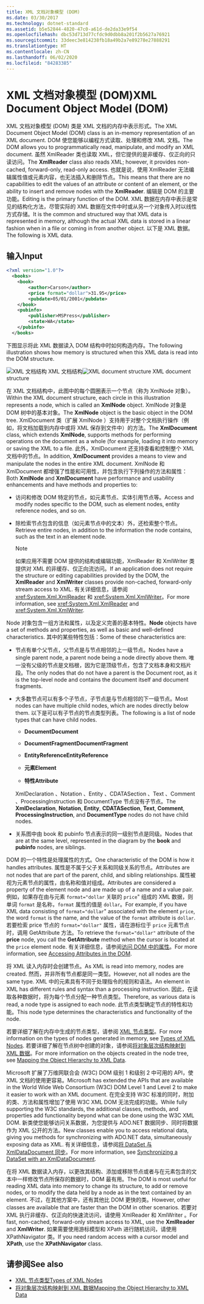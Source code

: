 ```yaml
---
title: XML 文档对象模型 (DOM)
ms.date: 03/30/2017
ms.technology: dotnet-standard
ms.assetid: b5e52844-4820-47c0-a61d-de2da33e9f54
ms.openlocfilehash: dbc53d713d77cfdc9d0dbb8a201f2b5627a76921
ms.sourcegitcommit: 33deec3e814238fb18a49b2a7e89278e27888291
ms.translationtype: HT
ms.contentlocale: zh-CN
ms.lasthandoff: 06/02/2020
ms.locfileid: "84283385"
---
```

# <a name="xml-document-object-model-dom"></a><span data-ttu-id="3c972-102">XML 文档对象模型 (DOM)</span><span class="sxs-lookup"><span data-stu-id="3c972-102">XML Document Object Model (DOM)</span></span>

<span data-ttu-id="3c972-103">XML 文档对象模型 (DOM) 类是 XML 文档的内存中表示形式。</span><span class="sxs-lookup"><span data-stu-id="3c972-103">The XML Document Object Model (DOM) class is an in-memory representation of an XML document.</span></span> <span data-ttu-id="3c972-104">DOM 使您能够以编程方式读取、处理和修改 XML 文档。</span><span class="sxs-lookup"><span data-stu-id="3c972-104">The DOM allows you to programmatically read, manipulate, and modify an XML document.</span></span> <span data-ttu-id="3c972-105">虽然 XmlReader  类也读取 XML，但它提供的是非缓存、仅正向的只读访问。</span><span class="sxs-lookup"><span data-stu-id="3c972-105">The **XmlReader** class also reads XML; however, it provides non-cached, forward-only, read-only access.</span></span> <span data-ttu-id="3c972-106">也就是说，使用 XmlReader  无法编辑属性值或元素内容，也无法插入和删除节点。</span><span class="sxs-lookup"><span data-stu-id="3c972-106">This means that there are no capabilities to edit the values of an attribute or content of an element, or the ability to insert and remove nodes with the **XmlReader**.</span></span> <span data-ttu-id="3c972-107">编辑是 DOM 的主要功能。</span><span class="sxs-lookup"><span data-stu-id="3c972-107">Editing is the primary function of the DOM.</span></span> <span data-ttu-id="3c972-108">XML 数据在内存中表示是常见的结构化方法，尽管实际的 XML 数据在文件中时或从另一个对象传入时以线性方式存储。</span><span class="sxs-lookup"><span data-stu-id="3c972-108">It is the common and structured way that XML data is represented in memory, although the actual XML data is stored in a linear fashion when in a file or coming in from another object.</span></span> <span data-ttu-id="3c972-109">以下是 XML 数据。</span><span class="sxs-lookup"><span data-stu-id="3c972-109">The following is XML data.</span></span>

## <a name="input"></a><span data-ttu-id="3c972-110">输入</span><span class="sxs-lookup"><span data-stu-id="3c972-110">Input</span></span>

```xml
<?xml version="1.0"?>
  <books>
    <book>
        <author>Carson</author>
        <price format="dollar">31.95</price>
        <pubdate>05/01/2001</pubdate>
    </book>
    <pubinfo>
        <publisher>MSPress</publisher>
        <state>WA</state>
    </pubinfo>
  </books>
```

<span data-ttu-id="3c972-111">下图显示将此 XML 数据读入 DOM 结构中时如何构造内存。</span><span class="sxs-lookup"><span data-stu-id="3c972-111">The following illustration shows how memory is structured when this XML data is read into the DOM structure.</span></span>

<span data-ttu-id="3c972-112">![XML 文档结构](media/xml-to-domtree.gif "XML_To_DOMTree") XML 文档结构</span><span class="sxs-lookup"><span data-stu-id="3c972-112">![XML document structure](media/xml-to-domtree.gif "XML_To_DOMTree") XML document structure</span></span>

<span data-ttu-id="3c972-113">在 XML 文档结构中，此图中的每个圆圈表示一个节点（称为 XmlNode  对象）。</span><span class="sxs-lookup"><span data-stu-id="3c972-113">Within the XML document structure, each circle in this illustration represents a node, which is called an **XmlNode** object.</span></span> <span data-ttu-id="3c972-114">XmlNode  对象是 DOM 树中的基本对象。</span><span class="sxs-lookup"><span data-stu-id="3c972-114">The **XmlNode** object is the basic object in the DOM tree.</span></span> <span data-ttu-id="3c972-115">XmlDocument  类（扩展 XmlNode  ）支持用于对整个文档执行操作（例如，将文档加载到内存中或将 XML 保存到文件中）的方法。</span><span class="sxs-lookup"><span data-stu-id="3c972-115">The **XmlDocument** class, which extends **XmlNode**, supports methods for performing operations on the document as a whole (for example, loading it into memory or saving the XML to a file.</span></span> <span data-ttu-id="3c972-116">此外，XmlDocument  还支持查看和控制整个 XML 文档中的节点。</span><span class="sxs-lookup"><span data-stu-id="3c972-116">In addition, **XmlDocument** provides a means to view and manipulate the nodes in the entire XML document.</span></span> <span data-ttu-id="3c972-117">XmlNode  和 XmlDocument  都增强了性能和可用性，并包含执行下列操作的方法和属性：</span><span class="sxs-lookup"><span data-stu-id="3c972-117">Both **XmlNode** and **XmlDocument** have performance and usability enhancements and have methods and properties to:</span></span>

- <span data-ttu-id="3c972-118">访问和修改 DOM 特定的节点，如元素节点、实体引用节点等。</span><span class="sxs-lookup"><span data-stu-id="3c972-118">Access and modify nodes specific to the DOM, such as element nodes, entity reference nodes, and so on.</span></span>

- <span data-ttu-id="3c972-119">除检索节点包含的信息（如元素节点中的文本）外，还检索整个节点。</span><span class="sxs-lookup"><span data-stu-id="3c972-119">Retrieve entire nodes, in addition to the information the node contains, such as the text in an element node.</span></span>

  > [!NOTE]
  > <span data-ttu-id="3c972-120">如果应用不需要 DOM 提供的结构或编辑功能，XmlReader  和 XmlWriter  类提供对 XML 的非缓存、仅正向流访问。</span><span class="sxs-lookup"><span data-stu-id="3c972-120">If an application does not require the structure or editing capabilities provided by the DOM, the **XmlReader** and **XmlWriter** classes provide non-cached, forward-only stream access to XML.</span></span> <span data-ttu-id="3c972-121">有关详细信息，请参阅 <xref:System.Xml.XmlReader> 和 <xref:System.Xml.XmlWriter>。</span><span class="sxs-lookup"><span data-stu-id="3c972-121">For more information, see <xref:System.Xml.XmlReader> and <xref:System.Xml.XmlWriter>.</span></span>

<span data-ttu-id="3c972-122">Node  对象包含一组方法和属性，以及定义完善的基本特性。</span><span class="sxs-lookup"><span data-stu-id="3c972-122">**Node** objects have a set of methods and properties, as well as basic and well-defined characteristics.</span></span> <span data-ttu-id="3c972-123">其中的某些特性包括：</span><span class="sxs-lookup"><span data-stu-id="3c972-123">Some of these characteristics are:</span></span>

- <span data-ttu-id="3c972-124">节点有单个父节点，父节点是与节点相邻的上一级节点。</span><span class="sxs-lookup"><span data-stu-id="3c972-124">Nodes have a single parent node, a parent node being a node directly above them.</span></span> <span data-ttu-id="3c972-125">唯一没有父级的节点是文档根，因为它是顶级节点，包含了文档本身和文档片段。</span><span class="sxs-lookup"><span data-stu-id="3c972-125">The only nodes that do not have a parent is the Document root, as it is the top-level node and contains the document itself and document fragments.</span></span>

- <span data-ttu-id="3c972-126">大多数节点可以有多个子节点，子节点是与节点相邻的下一级节点。</span><span class="sxs-lookup"><span data-stu-id="3c972-126">Most nodes can have multiple child nodes, which are nodes directly below them.</span></span> <span data-ttu-id="3c972-127">以下是可以有子节点的节点类型列表。</span><span class="sxs-lookup"><span data-stu-id="3c972-127">The following is a list of node types that can have child nodes.</span></span>

  - <span data-ttu-id="3c972-128">**Document**</span><span class="sxs-lookup"><span data-stu-id="3c972-128">**Document**</span></span>

  - <span data-ttu-id="3c972-129">**DocumentFragment**</span><span class="sxs-lookup"><span data-stu-id="3c972-129">**DocumentFragment**</span></span>

  - <span data-ttu-id="3c972-130">**EntityReference**</span><span class="sxs-lookup"><span data-stu-id="3c972-130">**EntityReference**</span></span>

  - <span data-ttu-id="3c972-131">**元素**</span><span class="sxs-lookup"><span data-stu-id="3c972-131">**Element**</span></span>

  - <span data-ttu-id="3c972-132">**特性**</span><span class="sxs-lookup"><span data-stu-id="3c972-132">**Attribute**</span></span>

  <span data-ttu-id="3c972-133">XmlDeclaration  、Notation  、Entity  、CDATASection  、Text  、Comment  、ProcessingInstruction  和 DocumentType  节点没有子节点。</span><span class="sxs-lookup"><span data-stu-id="3c972-133">The **XmlDeclaration**, **Notation**, **Entity**, **CDATASection**, **Text**, **Comment**, **ProcessingInstruction**, and **DocumentType** nodes do not have child nodes.</span></span>

- <span data-ttu-id="3c972-134">关系图中由 book  和 pubinfo  节点表示的同一级别节点是同级。</span><span class="sxs-lookup"><span data-stu-id="3c972-134">Nodes that are at the same level, represented in the diagram by the **book** and **pubinfo** nodes, are siblings.</span></span>

<span data-ttu-id="3c972-135">DOM 的一个特性是处理属性的方式。</span><span class="sxs-lookup"><span data-stu-id="3c972-135">One characteristic of the DOM is how it handles attributes.</span></span> <span data-ttu-id="3c972-136">属性是不属于父子关系和同级关系的节点。</span><span class="sxs-lookup"><span data-stu-id="3c972-136">Attributes are not nodes that are part of the parent, child, and sibling relationships.</span></span> <span data-ttu-id="3c972-137">属性被视为元素节点的属性，由名称和值对组成。</span><span class="sxs-lookup"><span data-stu-id="3c972-137">Attributes are considered a property of the element node and are made up of a name and a value pair.</span></span> <span data-ttu-id="3c972-138">例如，如果存在由与元素 `format="dollar` 关联的 `price`" 组成的 XML 数据，则单词 `format` 是名称，`format` 属性的值是 `dollar`。</span><span class="sxs-lookup"><span data-stu-id="3c972-138">For example, if you have XML data consisting of `format="dollar`" associated with the element `price`, the word `format` is the name, and the value of the `format` attribute is `dollar`.</span></span> <span data-ttu-id="3c972-139">若要检索 price  节点的 `format="dollar"` 属性，请在游标位于 `price` 元素节点时，调用 GetAttribute  方法。</span><span class="sxs-lookup"><span data-stu-id="3c972-139">To retrieve the `format="dollar"` attribute of the **price** node, you call the **GetAttribute** method when the cursor is located at the `price` element node.</span></span> <span data-ttu-id="3c972-140">有关详细信息，请参阅[访问 DOM 中的属性](accessing-attributes-in-the-dom.md)。</span><span class="sxs-lookup"><span data-stu-id="3c972-140">For more information, see [Accessing Attributes in the DOM](accessing-attributes-in-the-dom.md).</span></span>

<span data-ttu-id="3c972-141">将 XML 读入内存时会创建节点。</span><span class="sxs-lookup"><span data-stu-id="3c972-141">As XML is read into memory, nodes are created.</span></span> <span data-ttu-id="3c972-142">然而，并非所有节点都是同一类型。</span><span class="sxs-lookup"><span data-stu-id="3c972-142">However, not all nodes are the same type.</span></span> <span data-ttu-id="3c972-143">XML 中的元素具有不同于处理指令的规则和语法。</span><span class="sxs-lookup"><span data-stu-id="3c972-143">An element in XML has different rules and syntax than a processing instruction.</span></span> <span data-ttu-id="3c972-144">因此，在读取各种数据时，将为每个节点分配一种节点类型。</span><span class="sxs-lookup"><span data-stu-id="3c972-144">Therefore, as various data is read, a node type is assigned to each node.</span></span> <span data-ttu-id="3c972-145">此节点类型确定节点的特性和功能。</span><span class="sxs-lookup"><span data-stu-id="3c972-145">This node type determines the characteristics and functionality of the node.</span></span>

<span data-ttu-id="3c972-146">若要详细了解在内存中生成的节点类型，请参阅 [XML 节点类型](types-of-xml-nodes.md)。</span><span class="sxs-lookup"><span data-stu-id="3c972-146">For more information on the types of nodes generated in memory, see [Types of XML Nodes](types-of-xml-nodes.md).</span></span> <span data-ttu-id="3c972-147">若要详细了解在节点树中创建的对象，请参阅[将对象层次结构映射到 XML 数据](mapping-the-object-hierarchy-to-xml-data.md)。</span><span class="sxs-lookup"><span data-stu-id="3c972-147">For more information on the objects created in the node tree, see [Mapping the Object Hierarchy to XML Data](mapping-the-object-hierarchy-to-xml-data.md).</span></span>

<span data-ttu-id="3c972-148">Microsoft 扩展了万维网联合会 (W3C) DOM 级别 1 和级别 2 中可用的 API，使 XML 文档的使用更容易。</span><span class="sxs-lookup"><span data-stu-id="3c972-148">Microsoft has extended the APIs that are available in the World Wide Web Consortium (W3C) DOM Level 1 and Level 2 to make it easier to work with an XML document.</span></span> <span data-ttu-id="3c972-149">在完全支持 W3C 标准的同时，附加的类、方法和属性增加了使用 W3C XML DOM 无法完成的功能。</span><span class="sxs-lookup"><span data-stu-id="3c972-149">While fully supporting the W3C standards, the additional classes, methods, and properties add functionality beyond what can be done using the W3C XML DOM.</span></span> <span data-ttu-id="3c972-150">新类使您能够访问关系数据，为您提供与 ADO.NET 数据同步、同时将数据作为 XML 公开的方法。</span><span class="sxs-lookup"><span data-stu-id="3c972-150">New classes enable you to access relational data, giving you methods for synchronizing with ADO.NET data, simultaneously exposing data as XML.</span></span> <span data-ttu-id="3c972-151">有关详细信息，请参阅[将 DataSet 与 XmlDataDocument 同步](../../../framework/data/adonet/dataset-datatable-dataview/dataset-and-xmldatadocument-synchronization.md)。</span><span class="sxs-lookup"><span data-stu-id="3c972-151">For more information, see [Synchronizing a DataSet with an XmlDataDocument](../../../framework/data/adonet/dataset-datatable-dataview/dataset-and-xmldatadocument-synchronization.md).</span></span>

<span data-ttu-id="3c972-152">在将 XML 数据读入内存，以更改其结构、添加或移除节点或者与在元素包含的文本中一样修改节点所保存的数据时，DOM 最有用。</span><span class="sxs-lookup"><span data-stu-id="3c972-152">The DOM is most useful for reading XML data into memory to change its structure, to add or remove nodes, or to modify the data held by a node as in the text contained by an element.</span></span> <span data-ttu-id="3c972-153">不过，在其他方案中，还有其他比 DOM 更快的类。</span><span class="sxs-lookup"><span data-stu-id="3c972-153">However, other classes are available that are faster than the DOM in other scenarios.</span></span> <span data-ttu-id="3c972-154">若要对 XML 执行非缓存、仅正向的快速流访问，请使用 XmlReader  和 XmlWriter  。</span><span class="sxs-lookup"><span data-stu-id="3c972-154">For fast, non-cached, forward-only stream access to XML, use the **XmlReader** and **XmlWriter**.</span></span> <span data-ttu-id="3c972-155">如果需要使用游标模型和 XPath  进行随机访问，请使用 XPathNavigator  类。</span><span class="sxs-lookup"><span data-stu-id="3c972-155">If you need random access with a cursor model and **XPath**, use the **XPathNavigator** class.</span></span>

## <a name="see-also"></a><span data-ttu-id="3c972-156">请参阅</span><span class="sxs-lookup"><span data-stu-id="3c972-156">See also</span></span>

- [<span data-ttu-id="3c972-157">XML 节点类型</span><span class="sxs-lookup"><span data-stu-id="3c972-157">Types of XML Nodes</span></span>](types-of-xml-nodes.md)
- [<span data-ttu-id="3c972-158">将对象层次结构映射到 XML 数据</span><span class="sxs-lookup"><span data-stu-id="3c972-158">Mapping the Object Hierarchy to XML Data</span></span>](mapping-the-object-hierarchy-to-xml-data.md)
